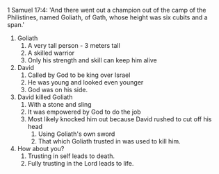 1 Samuel 17:4: 'And there went out a champion out of the camp of the Philistines, named Goliath, of Gath, whose height was six cubits and a span.'

1. Goliath 
    1. A very tall person - 3 meters tall
    2. A skilled warrior
    3. Only his strength and skill can keep him alive
2. David
    1. Called by God to be king over Israel
    2. He was young and looked even younger
    3. God was on his side.
3. David killed Goliath
    1. With a stone and sling
    2. It was empowered by God to do the job
    3. Most likely knocked him out because David rushed to cut off his head
        1. Using Goliath's own sword
        2. That which Goliath trusted in was used to kill him.
4. How about you?
    1. Trusting in self leads to death.
    2. Fully trusting in the Lord leads to life.